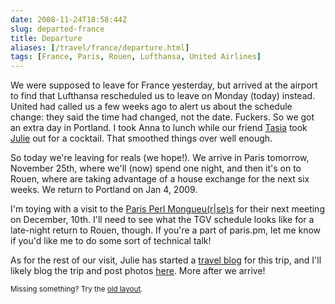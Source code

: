 ```yaml
--- 
date: 2008-11-24T18:58:44Z
slug: departed-france
title: Departure
aliases: [/travel/france/departure.html]
tags: [France, Paris, Rouen, Lufthansa, United Airlines]
---
```


<p>We were supposed to leave for France yesterday, but arrived at the airport to find that Lufthansa rescheduled us to leave on Monday (today) instead. United had called us a few weeks ago to alert us about the schedule change: they said the time had changed, not the date. Fuckers. So we got an extra day in Portland. I took Anna to lunch while our friend <a href="http://www.oregonlive.com/portland/index.ssf/2008/09/covering_her_body_in_words_wor.html">Tasia</a> took <a href="http://strongrrl.blogspot.com" title="Six Semaines en France">Julie</a> out for a cocktail. That smoothed things over well enough.</p>

<p>So today we're leaving for reals (we hope!). We arrive in Paris tomorrow, November 25th, where we'll (now) spend one night, and then it's on to Rouen, where are taking advantage of a house exchange for the next six weeks. We return to Portland on Jan 4, 2009.</p>

<p>I'm toying with a visit to the <a href="http://paris.mongueurs.net/">Paris Perl Mongueu(r|se)s</a> for their next meeting on December, 10th. I'll need to see what the TGV schedule looks like for a late-night return to Rouen, though. If you're a part of paris.pm, let me know if you'd like me to do some sort of technical talk!</p>

<p>As for the rest of our visit, Julie has started a <a href="http://strongrrl.blogspot.com" title="Six Semaines en France">travel blog</a> for this trip, and I'll likely blog the trip and post photos <a href="/travel/france" title="Just a Theory">here</a>. More after we arrive!</p>
<p class="past"><small>Missing something? Try the <a rel="nofollow" href="http://past.justatheory.com/travel/france/departure.html">old layout</a>.</small></p>


